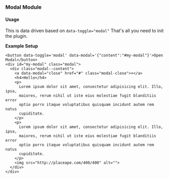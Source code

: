 ### Modal Module

#### Usage
This is data driven based on ```data-toggle="modal"```
That's all you need to init the plugin.

**Example Setup**
````
<button data-toggle='modal' data-modal='{"content":"#my-modal"}'>Open Modal</button>
<div id="my-modal" class="modal">
  <div class="modal--content">
    <a data-modal="close" href="#" class="modal-close">×</a>
    <h4>Hello</h4>
    <p>
      Lorem ipsum dolor sit amet, consectetur adipisicing elit. Illo, ipsa,
      maiores, rerum nihil ut iste eius molestiae fugit blanditiis error 
      optio porro itaque voluptatibus quisquam incidunt autem rem natus 
      cupiditate.
    </p>
    <p>
      Lorem ipsum dolor sit amet, consectetur adipisicing elit. Illo, ipsa,
      maiores, rerum nihil ut iste eius molestiae fugit blanditiis error 
      optio porro itaque voluptatibus quisquam incidunt autem rem natus 
      cupiditate.
    </p>
    <img src="http://placeape.com/400/400" alt="">
  </div>
</div>
````